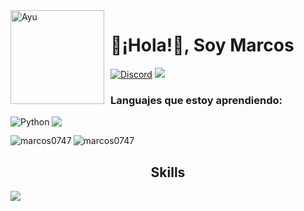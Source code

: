 <img width="150" height="150" align="left" style="float: left; margin: 0 10px 0 0;" alt="Ayu" src="https://avatars.githubusercontent.com/u/98708762?v=4">

# 👋¡Hola!👋, Soy Marcos

<div>
  <a href="https://github.com/marcos0747"><img src="https://img.shields.io/badge/-Github-000000?style=for-the-badge&label-color=000000&logo=Github&logoColor=white&link=https://github.com/marcos0747" alt="Discord" /></a>
  <a href="https://discord.com/users/247447544592859136"><img src="https://img.shields.io/badge/-Discord-000000?style=for-the-badge&label-color=000000&logo=discord&logoColor=white&link=https://discord.com/users/247447544592859136" /></a>
</div>



<h3 align="left">Languajes que estoy aprendiendo:</h3>


<img src="https://img.shields.io/badge/Node-000?style=for-the-badge&logo=node.js&logoColor=green" /> <img align="left" alt="Python" src="https://img.shields.io/badge/python-3670A0?style=for-the-badge&logo=python&logoColor=ffdd54"/>



<p><img align="left" src="https://github-readme-stats.vercel.app/api?username=marcos0747&theme=vue-dark&show_icons=true&locale=en&layout=compact" alt="marcos0747" /></p>


<div align="auto" style="display: inline-center;">
  <p><img src="https://github-readme-stats.vercel.app/api/top-langs?username=marcos0747&show_icons=true&theme=radical" alt="marcos0747" /></p>
  <h2 align="center">Skills</h2>
    <img src="https://skillicons.dev/icons?i=js,md,mongodb,nodejs,vscode" />
</div>
